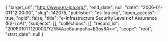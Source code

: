 {
  "target_url": "http://www.es-loa.org/", 
  "end_date": null, 
  "date": "2006-01-01T12:00:00", 
  "slug": 142075, 
  "publisher": "es-loa.org", 
  "open_access": true, 
  "npld": false, 
  "title": "e-Infrastructure Security Levels of Assurance (ES-LoA)", 
  "subjects": [], 
  "collections": [], 
  "record_id": "20060101T120000/YZW4Aze8uunpsFa+B3oy8A==", 
  "scope": "root", 
  "start_date": null
}


